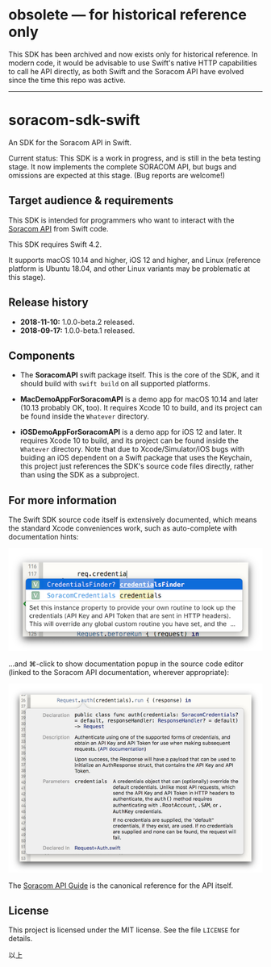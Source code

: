 # obsolete — for historical reference only

This SDK has been archived and now exists only for historical reference. In modern code, it would be advisable to use Swift's native HTTP capabilities to call he API directly, as both Swift and the Soracom API have evolved since the time this repo was active.

---

# soracom-sdk-swift

An SDK for the Soracom API in Swift.

Current status: This SDK is a work in progress, and is still in the beta testing stage. It now implements the complete SORACOM API, but bugs and omissions are expected at this stage. (Bug reports are welcome!)

## Target audience & requirements

This SDK is intended for programmers who want to interact with the [Soracom API](https://dev.soracom.io/jp/docs/api_guide/) from Swift code.

This SDK requires Swift 4.2.

It supports macOS 10.14 and higher, iOS 12 and higher, and Linux (reference platform is Ubuntu 18.04, and other Linux variants may be problematic at this stage).

## Release history

- **2018-11-10:** 1.0.0-beta.2 released.
- **2018-09-17:** 1.0.0-beta.1 released.

## Components

- The **SoracomAPI** swift package itself. This is the core of the SDK, and it should build with `swift build` on all supported platforms.

- **MacDemoAppForSoracomAPI** is a demo app for macOS 10.14 and later (10.13 probably OK, too). It requires Xcode 10 to build, and its project can be found inside the `Whatever` directory.

- **iOSDemoAppForSoracomAPI** is a demo app for iOS 12 and later. It requires Xcode 10 to build, and its project can be found inside the `Whatever` directory. Note that due to Xcode/Simulator/iOS bugs with buiding an iOS dependent on a Swift package that uses the Keychain, this project just references the SDK's source code files directly, rather than using the SDK as a subproject.

## For more information

The Swift SDK source code itself is extensively documented, which means the standard Xcode conveniences work, such as auto-complete with documentation hints:

![screenshot: Xcode autocomplete](Whatever/Documentation/xcode-autocomplete.png)

...and ⌘-click to show documentation popup in the source code editor (linked to the Soracom API documentation, wherever appropriate):

![screenshot: Xcode docs popup](Whatever/Documentation/xcode-docs-popup.png)

The [Soracom API Guide](https://dev.soracom.io/en/docs/api/) is the canonical reference for the API itself.

## License

This project is licensed under the MIT license. See the file `LICENSE` for details.

以上
